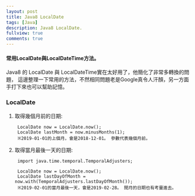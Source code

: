 ```yaml
---
layout: post
title: Java8 LocalDate
tags: [Java]
description: Java8 LocalDate.
fullview: true
comments: true
---
```


#### 常用LocalDate與LocalDateTime方法。

Java8 的 LocalDate 與 LocalDateTime實在太好用了，他簡化了非常多轉換的問題，
這邊整理一下常用的方法，不然相同問題老是Google真令人汗顏，另一方面手打下來也可以幫助記憶。

### LocalDate ###  

1. 取得幾個月前的日期:

		LocalDate now = LocalDate.now();
		LocalDate lastMonth = now.minusMonths(1);
		※2019-01-01的上個月，會是2018-12-01。 參數代表幾個月前。	    

2. 取得當月最後一天的日期:  

		import java.time.temporal.TemporalAdjusters;		

		LocalDate now = LocalDate.now();
		LocalDate lastDayOfMonth = now.with(TemporalAdjusters.lastDayOfMonth());
		※2019-02-01的當月最後一天，會是2019-02-28。 閏月的日期也有考量進去。	